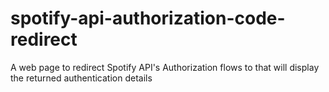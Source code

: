 # spotify-api-authorization-code-redirect
A web page to redirect Spotify API's Authorization flows to that will display the returned authentication details
